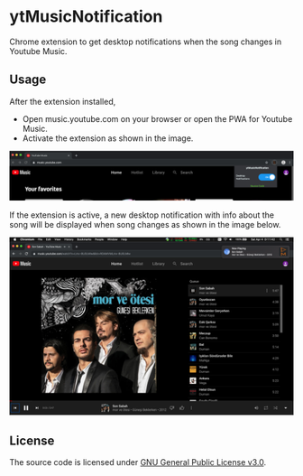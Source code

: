 # ytMusicNotification

Chrome extension to get desktop notifications when the song changes in Youtube Music.

## Usage

After the extension installed, 

- Open music.youtube.com on your browser or open the PWA for Youtube Music.
- Activate the extension as shown in the image.

![](./img/1.png)

If the extension is active, a new desktop notification with info about the song will be displayed when song changes as shown in the image below.

![](./img/2.png)

## License
The source code is licensed under [GNU General Public License v3.0](./LICENSE).